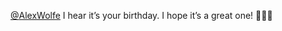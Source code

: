 <span class="h-card" translate="no">[@<span>AlexWolfe</span>](https://writing.exchange/@AlexWolfe)</span> I hear it’s your birthday. I hope it’s a great one! 🎉🎁🎈